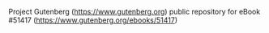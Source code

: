 Project Gutenberg (https://www.gutenberg.org) public repository for
eBook #51417 (https://www.gutenberg.org/ebooks/51417)
